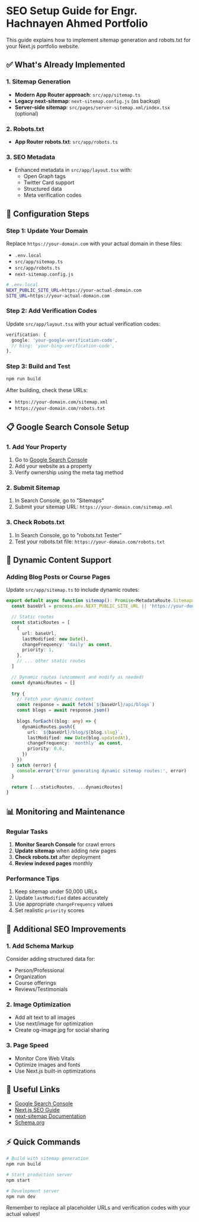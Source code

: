 # SEO Setup Guide for Engr. Hachnayen Ahmed Portfolio

This guide explains how to implement sitemap generation and robots.txt for your Next.js portfolio website.

## ✅ What's Already Implemented

### 1. Sitemap Generation
- **Modern App Router approach**: `src/app/sitemap.ts`
- **Legacy next-sitemap**: `next-sitemap.config.js` (as backup)
- **Server-side sitemap**: `src/pages/server-sitemap.xml/index.tsx` (optional)

### 2. Robots.txt
- **App Router robots.txt**: `src/app/robots.ts`

### 3. SEO Metadata
- Enhanced metadata in `src/app/layout.tsx` with:
  - Open Graph tags
  - Twitter Card support
  - Structured data
  - Meta verification codes

## 🔧 Configuration Steps

### Step 1: Update Your Domain
Replace `https://your-domain.com` with your actual domain in these files:
- `.env.local`
- `src/app/sitemap.ts`
- `src/app/robots.ts`
- `next-sitemap.config.js`

```bash
# .env.local
NEXT_PUBLIC_SITE_URL=https://your-actual-domain.com
SITE_URL=https://your-actual-domain.com
```

### Step 2: Add Verification Codes
Update `src/app/layout.tsx` with your actual verification codes:
```typescript
verification: {
  google: 'your-google-verification-code',
  // bing: 'your-bing-verification-code',
},
```

### Step 3: Build and Test
```bash
npm run build
```

After building, check these URLs:
- `https://your-domain.com/sitemap.xml`
- `https://your-domain.com/robots.txt`

## 📋 Google Search Console Setup

### 1. Add Your Property
1. Go to [Google Search Console](https://search.google.com/search-console/)
2. Add your website as a property
3. Verify ownership using the meta tag method

### 2. Submit Sitemap
1. In Search Console, go to "Sitemaps"
2. Submit your sitemap URL: `https://your-domain.com/sitemap.xml`

### 3. Check Robots.txt
1. In Search Console, go to "robots.txt Tester"
2. Test your robots.txt file: `https://your-domain.com/robots.txt`

## 🔄 Dynamic Content Support

### Adding Blog Posts or Course Pages
Update `src/app/sitemap.ts` to include dynamic routes:

```typescript
export default async function sitemap(): Promise<MetadataRoute.Sitemap> {
  const baseUrl = process.env.NEXT_PUBLIC_SITE_URL || 'https://your-domain.com'

  // Static routes
  const staticRoutes = [
    {
      url: baseUrl,
      lastModified: new Date(),
      changeFrequency: 'daily' as const,
      priority: 1,
    },
    // ... other static routes
  ]

  // Dynamic routes (uncomment and modify as needed)
  const dynamicRoutes = []
  
  try {
    // Fetch your dynamic content
    const response = await fetch(`${baseUrl}/api/blogs`)
    const blogs = await response.json()
    
    blogs.forEach((blog: any) => {
      dynamicRoutes.push({
        url: `${baseUrl}/blog/${blog.slug}`,
        lastModified: new Date(blog.updatedAt),
        changeFrequency: 'monthly' as const,
        priority: 0.6,
      })
    })
  } catch (error) {
    console.error('Error generating dynamic sitemap routes:', error)
  }

  return [...staticRoutes, ...dynamicRoutes]
}
```

## 📊 Monitoring and Maintenance

### Regular Tasks
1. **Monitor Search Console** for crawl errors
2. **Update sitemap** when adding new pages
3. **Check robots.txt** after deployment
4. **Review indexed pages** monthly

### Performance Tips
1. Keep sitemap under 50,000 URLs
2. Update `lastModified` dates accurately
3. Use appropriate `changeFrequency` values
4. Set realistic `priority` scores

## 🚀 Additional SEO Improvements

### 1. Add Schema Markup
Consider adding structured data for:
- Person/Professional
- Organization
- Course offerings
- Reviews/Testimonials

### 2. Image Optimization
- Add alt text to all images
- Use next/image for optimization
- Create og-image.jpg for social sharing

### 3. Page Speed
- Monitor Core Web Vitals
- Optimize images and fonts
- Use Next.js built-in optimizations

## 🔗 Useful Links
- [Google Search Console](https://search.google.com/search-console/)
- [Next.js SEO Guide](https://nextjs.org/learn/seo/introduction-to-seo)
- [next-sitemap Documentation](https://github.com/iamvishnusankar/next-sitemap)
- [Schema.org](https://schema.org/)

## ⚡ Quick Commands

```bash
# Build with sitemap generation
npm run build

# Start production server
npm start

# Development server
npm run dev
```

Remember to replace all placeholder URLs and verification codes with your actual values!
